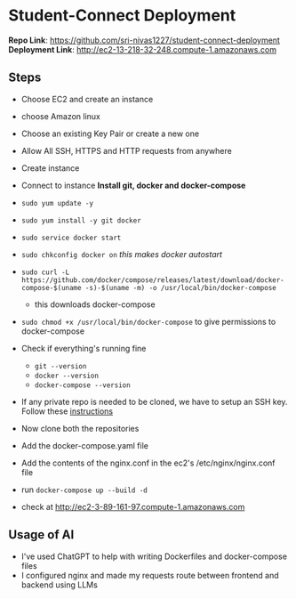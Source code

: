 # Student-Connect Deployment

**Repo Link**: https://github.com/sri-nivas1227/student-connect-deployment
**Deployment Link**: http://ec2-13-218-32-248.compute-1.amazonaws.com

## Steps

- Choose EC2 and create an instance
- choose Amazon linux
- Choose an existing Key Pair or create a new one
- Allow All SSH, HTTPS and HTTP requests from anywhere
- Create instance
- Connect to instance
  **Install git, docker and docker-compose**
- `sudo yum update -y`
- `sudo yum install -y git docker`
- `sudo service docker start`
- `sudo chkconfig docker on` _this makes docker autostart_
- `sudo curl -L https://github.com/docker/compose/releases/latest/download/docker-compose-$(uname -s)-$(uname -m) -o /usr/local/bin/docker-compose`
  - this downloads docker-compose
- `sudo chmod +x /usr/local/bin/docker-compose` to give permissions to docker-compose
- Check if everything's running fine

  - `git --version`
  - `docker --version`
  - `docker-compose --version`

- If any private repo is needed to be cloned, we have to setup an SSH key. Follow these [instructions](https://docs.github.com/en/authentication/connecting-to-github-with-ssh/generating-a-new-ssh-key-and-adding-it-to-the-ssh-agent?platform=linux)

- Now clone both the repositories
- Add the docker-compose.yaml file
- Add the contents of the nginx.conf in the ec2's /etc/nginx/nginx.conf file
- run `docker-compose up --build -d`

- check at http://ec2-3-89-161-97.compute-1.amazonaws.com

## Usage of AI

- I've used ChatGPT to help with writing Dockerfiles and docker-compose files
- I configured nginx and made my requests route between frontend and backend using LLMs
